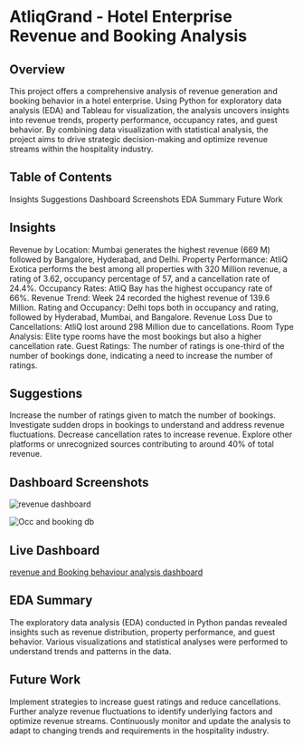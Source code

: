 # AtliqGrand - Hotel Enterprise Revenue and Booking Analysis
## Overview
This project offers a comprehensive analysis of revenue generation and booking behavior in a hotel enterprise. Using Python for exploratory data analysis (EDA) and Tableau for visualization, the analysis uncovers insights into revenue trends, property performance, occupancy rates, and guest behavior. By combining data visualization with statistical analysis, the project aims to drive strategic decision-making and optimize revenue streams within the hospitality industry.

## Table of Contents
Insights
Suggestions
Dashboard Screenshots
EDA Summary
Future Work

## Insights
Revenue by Location: Mumbai generates the highest revenue (669 M) followed by Bangalore, Hyderabad, and Delhi.
Property Performance: AtliQ Exotica performs the best among all properties with 320 Million revenue, a rating of 3.62, occupancy percentage of 57, and a cancellation rate of 24.4%.
Occupancy Rates: AtliQ Bay has the highest occupancy rate of 66%.
Revenue Trend: Week 24 recorded the highest revenue of 139.6 Million.
Rating and Occupancy: Delhi tops both in occupancy and rating, followed by Hyderabad, Mumbai, and Bangalore.
Revenue Loss Due to Cancellations: AtliQ lost around 298 Million due to cancellations.
Room Type Analysis: Elite type rooms have the most bookings but also a higher cancellation rate.
Guest Ratings: The number of ratings is one-third of the number of bookings done, indicating a need to increase the number of ratings.
## Suggestions
Increase the number of ratings given to match the number of bookings.
Investigate sudden drops in bookings to understand and address revenue fluctuations.
Decrease cancellation rates to increase revenue.
Explore other platforms or unrecognized sources contributing to around 40% of total revenue.

## Dashboard Screenshots
![revenue dashboard](https://github.com/samjam29/AtliqGrand/assets/67960348/f2629e75-958a-40f6-b5b3-479f4c853f2a)

![Occ and booking db](https://github.com/samjam29/AtliqGrand/assets/67960348/8d39ee68-d6ea-45f4-9c51-2bd4b82c6173)

## Live Dashboard
[revenue and Booking behaviour analysis dashboard](https://public.tableau.com/app/profile/abdus.sami.bangi/viz/AtliQgrand/Revenuedashboard)



## EDA Summary
The exploratory data analysis (EDA) conducted in Python pandas revealed insights such as revenue distribution, property performance, and guest behavior.
Various visualizations and statistical analyses were performed to understand trends and patterns in the data.
## Future Work
Implement strategies to increase guest ratings and reduce cancellations.
Further analyze revenue fluctuations to identify underlying factors and optimize revenue streams.
Continuously monitor and update the analysis to adapt to changing trends and requirements in the hospitality industry.
